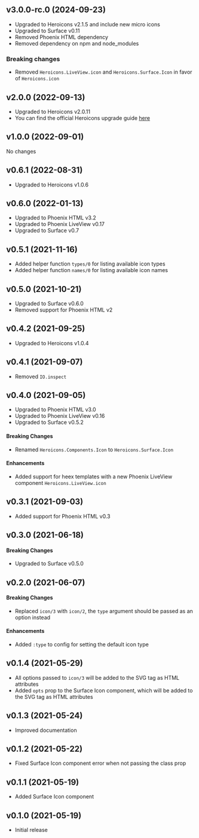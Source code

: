 ## v3.0.0-rc.0 (2024-09-23)

- Upgraded to Heroicons v2.1.5 and include new micro icons
- Upgraded to Surface v0.11
- Removed Phoenix HTML dependency
- Removed dependency on npm and node_modules

### Breaking changes

- Removed `Heroicons.LiveView.icon` and `Heroicons.Surface.Icon` in favor of `Heroicons.icon`

## v2.0.0 (2022-09-13)

- Upgraded to Heroicons v2.0.11
- You can find the official Heroicons upgrade guide [here](https://github.com/tailwindlabs/heroicons/releases/tag/v2.0.0)

## v1.0.0 (2022-09-01)

No changes

## v0.6.1 (2022-08-31)

- Upgraded to Heroicons v1.0.6

## v0.6.0 (2022-01-13)

- Upgraded to Phoenix HTML v3.2
- Upgraded to Phoenix LiveView v0.17
- Upgraded to Surface v0.7

## v0.5.1 (2021-11-16)

- Added helper function `types/0` for listing available icon types
- Added helper function `names/0` for listing available icon names

## v0.5.0 (2021-10-21)

- Upgraded to Surface v0.6.0
- Removed support for Phoenix HTML v2

## v0.4.2 (2021-09-25)

- Upgraded to Heroicons v1.0.4

## v0.4.1 (2021-09-07)

- Removed `IO.inspect`

## v0.4.0 (2021-09-05)

- Upgraded to Phoenix HTML v3.0
- Upgraded to Phoenix LiveView v0.16
- Upgraded to Surface v0.5.2

#### Breaking Changes

- Renamed `Heroicons.Components.Icon` to `Heroicons.Surface.Icon`

#### Enhancements

- Added support for heex templates with a new Phoenix LiveView component `Heroicons.LiveView.icon`

## v0.3.1 (2021-09-03)

- Added support for Phoenix HTML v0.3

## v0.3.0 (2021-06-18)

#### Breaking Changes

- Upgraded to Surface v0.5.0

## v0.2.0 (2021-06-07)

#### Breaking Changes

- Replaced `icon/3` with `icon/2`, the `type` argument should be passed as an option instead

#### Enhancements

- Added `:type` to config for setting the default icon type

## v0.1.4 (2021-05-29)

- All options passed to `icon/3` will be added to the SVG tag as HTML attributes
- Added `opts` prop to the Surface Icon component, which will be added to the SVG tag as HTML attributes

## v0.1.3 (2021-05-24)

- Improved documentation

## v0.1.2 (2021-05-22)

- Fixed Surface Icon component error when not passing the class prop

## v0.1.1 (2021-05-19)

- Added Surface Icon component

## v0.1.0 (2021-05-19)

- Initial release
